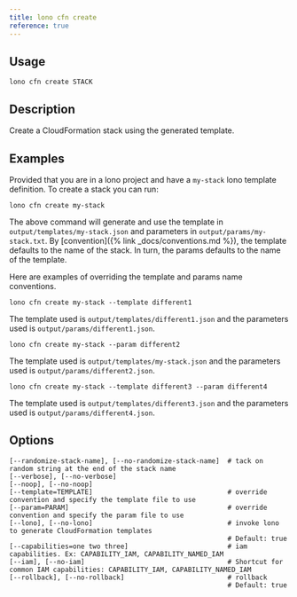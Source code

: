```yaml
---
title: lono cfn create
reference: true
---
```


## Usage

    lono cfn create STACK

## Description

Create a CloudFormation stack using the generated template.

## Examples

Provided that you are in a lono project and have a `my-stack` lono template definition.  To create a stack you can run:

    lono cfn create my-stack

The above command will generate and use the template in `output/templates/my-stack.json` and parameters in `output/params/my-stack.txt`.  By [convention]({% link _docs/conventions.md %}), the template defaults to the name of the stack.  In turn, the params defaults to the name of the template.

Here are examples of overriding the template and params name conventions.

    lono cfn create my-stack --template different1

The template used is `output/templates/different1.json` and the parameters used is `output/params/different1.json`.

    lono cfn create my-stack --param different2

The template used is `output/templates/my-stack.json` and the parameters used is `output/params/different2.json`.

    lono cfn create my-stack --template different3 --param different4

The template used is `output/templates/different3.json` and the parameters used is `output/params/different4.json`.


## Options

```
[--randomize-stack-name], [--no-randomize-stack-name]  # tack on random string at the end of the stack name
[--verbose], [--no-verbose]                            
[--noop], [--no-noop]                                  
[--template=TEMPLATE]                                  # override convention and specify the template file to use
[--param=PARAM]                                        # override convention and specify the param file to use
[--lono], [--no-lono]                                  # invoke lono to generate CloudFormation templates
                                                       # Default: true
[--capabilities=one two three]                         # iam capabilities. Ex: CAPABILITY_IAM, CAPABILITY_NAMED_IAM
[--iam], [--no-iam]                                    # Shortcut for common IAM capabilities: CAPABILITY_IAM, CAPABILITY_NAMED_IAM
[--rollback], [--no-rollback]                          # rollback
                                                       # Default: true
```

